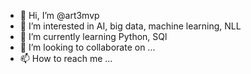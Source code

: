 - 👋 Hi, I’m @art3mvp
- 👀 I’m interested in AI, big data, machine learning, NLL
- 🌱 I’m currently learning Python, SQl
- 💞️ I’m looking to collaborate on ...
- 📫 How to reach me ...

<!---
art3mvp/art3mvp is a ✨ special ✨ repository because its `README.md` (this file) appears on your GitHub profile.
You can click the Preview link to take a look at your changes.
--->
